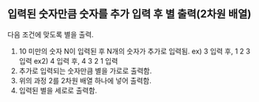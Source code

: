 입력된 숫자만큼 숫자를 추가 입력 후 별 출력(2차원 배열)
--------------------------------------------------------

다음 조건에 맞도록 별을 출력.
1. 10 미만의 숫자 N이 입력된 후 N개의 숫자가 추가로 입력됨. ex) 3 입력 후, 1 2 3 입력 ex2) 4 입력 후, 4 3 2 1 입력
2. 추가로 입력되는 숫자만큼 별을 가로로 출력함.
3. 위의 과정 2를 2차원 배열 하나에 넣어 출력함.
4. 입력된 별을 세로로 출력함.
